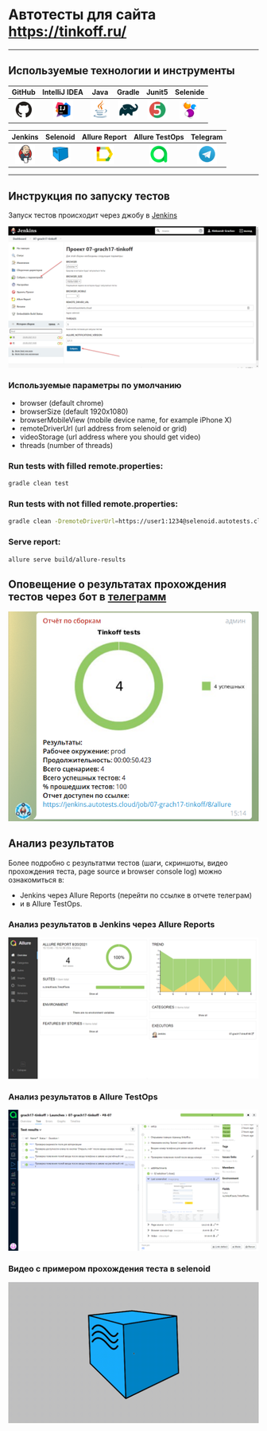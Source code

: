 # Автотесты для сайта https://tinkoff.ru/

___

## Используемые технологии и инструменты

| GitHub | IntelliJ IDEA | Java | Gradle | Junit5 | Selenide |
|:------:|:----:|:----:|:------:|:------:|:--------:|
| <img src="images/GitHub.svg" width="40" height="40"> | <img src="images/IDEA.svg" width="40" height="40"> | <img src="images/JAVA.svg" width="40" height="40"> | <img src="images/Gradle.svg" width="40" height="40"> | <img src="images/Junit5.svg" width="40" height="40"> | <img src="images/Selenide.svg" width="40" height="40"> |

| Jenkins | Selenoid | Allure Report | Allure TestOps | Telegram |
|:--------:|:-------------:|:---------:|:-------:|:--------:|
| <img src="images/Jenkins.svg" width="40" height="40"> | <img src="images/Selenoid.svg" width="40" height="40"> | <img src="images/Allure Report.svg" width="40" height="40"> | <img src="images/Allure TestOps.svg" width="40" height="40"> | <img src="images/Telegram.svg" width="40" height="40"> |

___

## Инструкция по запуску тестов

Запуск тестов происходит через джобу в [Jenkins](https://jenkins.autotests.cloud/job/07-grach17-tinkoff/)

![Jenkins](./images/Jenkins.png)

### Используемые параметры по умолчанию

* browser (default chrome)
* browserSize (default 1920x1080)
* browserMobileView (mobile device name, for example iPhone X)
* remoteDriverUrl (url address from selenoid or grid)
* videoStorage (url address where you should get video)
* threads (number of threads)

### Run tests with filled remote.properties:

```bash
gradle clean test
```

### Run tests with not filled remote.properties:

```bash
gradle clean -DremoteDriverUrl=https://user1:1234@selenoid.autotests.cloud/wd/hub/ -DvideoStorage=https://selenoid.autotests.cloud/video/ -Dthreads=1 test
```

### Serve report:

```bash
allure serve build/allure-results
```

## Оповещение о результатах прохождения тестов через бот в [телеграмм](https://t.me/autotest_result)

![Telegram](./images/Telegram.png)

## Анализ результатов

Более подробно с результатми тестов (шаги, скриншоты, видео прохождения теста, page source и browser console log) можно
ознакомиться в:

* Jenkins через Allure Reports
  (перейти по ссылке в отчете телеграм)
* и в Allure TestOps.

### Анализ результатов в Jenkins через Allure Reports

![alt "Allure Reports"](./images/Allure_Report.png)

### Анализ результатов в Allure TestOps

![alt "Allure TestOps"](./images/Allure_TestOps.png)

### Видео с примером прохождения теста в selenoid

!["Video from Selenoid"](./images/test__video.gif)